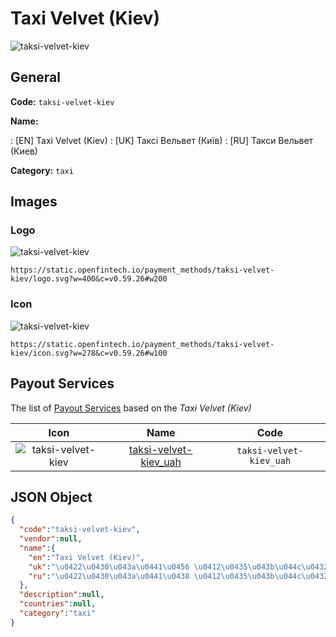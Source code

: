 
# Taxi Velvet (Kiev) 
![taksi-velvet-kiev](https://static.openfintech.io/payment_methods/taksi-velvet-kiev/logo.svg?w=400&c=v0.59.26#w200)  

## General 
**Code:** `taksi-velvet-kiev` 
 
**Name:** 
 
:	[EN] Taxi Velvet (Kiev) 
:	[UK] Таксі Вельвет (Київ) 
:	[RU] Такси Вельвет (Киев) 
 
**Category:** `taxi` 
 

## Images 

### Logo 
![taksi-velvet-kiev](https://static.openfintech.io/payment_methods/taksi-velvet-kiev/logo.svg?w=400&c=v0.59.26#w200)  

```
https://static.openfintech.io/payment_methods/taksi-velvet-kiev/logo.svg?w=400&c=v0.59.26#w200
```  

### Icon 
![taksi-velvet-kiev](https://static.openfintech.io/payment_methods/taksi-velvet-kiev/icon.svg?w=278&c=v0.59.26#w100)  

```
https://static.openfintech.io/payment_methods/taksi-velvet-kiev/icon.svg?w=278&c=v0.59.26#w100
```  

## Payout Services 
 
The list of [Payout Services](/payout-services/) based on the _Taxi Velvet (Kiev)_ 

|Icon|Name|Code| 
|:---:|:---:|:---:| 
|![taksi-velvet-kiev](https://static.openfintech.io/payout_methods/taksi-velvet-kiev/icon.svg?w=278&c=v0.59.26#w40) |[taksi-velvet-kiev_uah](/payout-services/taksi-velvet-kiev_uah/)|`taksi-velvet-kiev_uah`| 
 

## JSON Object 

```json
{
  "code":"taksi-velvet-kiev",
  "vendor":null,
  "name":{
    "en":"Taxi Velvet (Kiev)",
    "uk":"\u0422\u0430\u043a\u0441\u0456 \u0412\u0435\u043b\u044c\u0432\u0435\u0442 (\u041a\u0438\u0457\u0432)",
    "ru":"\u0422\u0430\u043a\u0441\u0438 \u0412\u0435\u043b\u044c\u0432\u0435\u0442 (\u041a\u0438\u0435\u0432)"
  },
  "description":null,
  "countries":null,
  "category":"taxi"
}
```  
